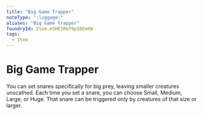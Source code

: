 ```yaml
---
title: "Big Game Trapper"
noteType: ":luggage:"
aliases: "Big Game Trapper"
foundryId: Item.e5HEIRmf9pI0EmXW
tags:
  - Item
---
```


# Big Game Trapper

You can set snares specifically for big prey, leaving smaller creatures unscathed. Each time you set a snare, you can choose Small, Medium, Large, or Huge. That snare can be triggered only by creatures of that size or larger.
